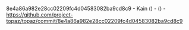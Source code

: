 8e4a86a982e28cc02209fc4d04583082ba9cd8c9 - Kain () -  () - https://github.com/project-topaz/topaz/commit/8e4a86a982e28cc02209fc4d04583082ba9cd8c9
